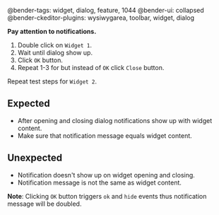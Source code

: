 @bender-tags: widget, dialog, feature, 1044
@bender-ui: collapsed
@bender-ckeditor-plugins: wysiwygarea, toolbar, widget, dialog

**Pay attention to notifications.**

1. Double click on `Widget 1`.
1. Wait until dialog show up.
1. Click `OK` button.
1. Repeat 1-3 for but instead of `OK` click `Close` button.

Repeat test steps for `Widget 2`.

## Expected

* After opening and closing dialog notifications show up with widget content.
* Make sure that notification message equals widget content.

## Unexpected

* Notification doesn't show up on widget opening and closing.
* Notification message is not the same as widget content.

**Note**: Clicking `OK` button triggers `ok` and `hide` events thus notification message will be doubled.
